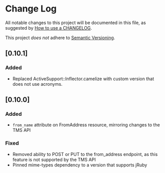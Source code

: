 # Change Log
All notable changes to this project will be documented in this file, as
suggested by [How to use a CHANGELOG](http://keepachangelog.com/).

This project *does not* adhere to [Semantic Versioning](http://semver.org/).

## [0.10.1]
### Added
- Replaced ActiveSupport::Inflector.camelize with custom version that does not use acronyms.

## [0.10.0]
### Added
- `from_name` attribute on FromAddress resource, mirroring changes to the TMS API

### Fixed
- Removed ability to POST or PUT to the from_address endpoint, as this feature
  is not supported by the TMS API
- Pinned mime-types dependency to a version that supports jRuby

